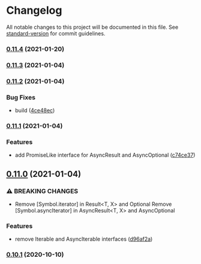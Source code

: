 # Changelog

All notable changes to this project will be documented in this file. See [standard-version](https://github.com/conventional-changelog/standard-version) for commit guidelines.

### [0.11.4](https://github.com/BlackGlory/return-style/compare/v0.11.3...v0.11.4) (2021-01-20)

### [0.11.3](https://github.com/BlackGlory/return-style/compare/v0.11.2...v0.11.3) (2021-01-04)

### [0.11.2](https://github.com/BlackGlory/return-style/compare/v0.11.1...v0.11.2) (2021-01-04)


### Bug Fixes

* build ([4ce48ec](https://github.com/BlackGlory/return-style/commit/4ce48ecaaadef37e55f6338ec00e8bca7fe8ffca))

### [0.11.1](https://github.com/BlackGlory/return-style/compare/v0.11.0...v0.11.1) (2021-01-04)


### Features

* add PromiseLike interface for AsyncResult and AsyncOptional ([c74ce37](https://github.com/BlackGlory/return-style/commit/c74ce377aec5e738a1b9bdc98f43c1337868b85c))

## [0.11.0](https://github.com/BlackGlory/return-style/compare/v0.10.1...v0.11.0) (2021-01-04)


### ⚠ BREAKING CHANGES

* Remove [Symbol.iterator] in Result<T, X> and Optional<T>
Remove [Symbol.asyncIterator] in AsyncResult<T, X> and AsyncOptional<T>

### Features

* remove Iterable and AsyncIterable interfaces ([d96af2a](https://github.com/BlackGlory/return-style/commit/d96af2a2b7abdbaa21a3aac2a5dd5916ae4bba4e))

### [0.10.1](https://github.com/BlackGlory/return-style/compare/v0.10.0...v0.10.1) (2020-10-10)
